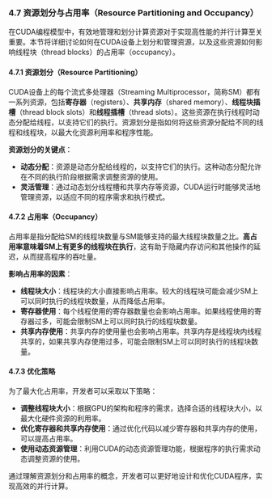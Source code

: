 ### 4.7 资源划分与占用率（Resource Partitioning and Occupancy）

在CUDA编程模型中，有效地管理和划分计算资源对于实现高性能的并行计算至关重要。本节将详细讨论如何在CUDA设备上划分和管理资源，以及这些资源如何影响线程块（thread blocks）的占用率（occupancy）。

#### 4.7.1 资源划分（Resource Partitioning）

CUDA设备上的每个流式多处理器（Streaming Multiprocessor，简称SM）都有一系列资源，包括**寄存器**（registers）、**共享内存**（shared memory）、**线程块插槽**（thread block slots）和**线程插槽**（thread slots）。这些资源在执行线程时动态分配给线程，以支持它们的执行。资源划分是指如何将这些资源分配给不同的线程和线程块，以最大化资源利用率和程序性能。

**资源划分的关键点**：

- **动态分配**：资源是动态分配给线程的，以支持它们的执行。这种动态分配允许在不同的执行阶段根据需求调整资源的使用。
- **灵活管理**：通过动态划分线程槽和共享内存等资源，CUDA运行时能够灵活地管理资源，以适应不同的程序需求和执行模式。

#### 4.7.2 占用率（Occupancy）

占用率是指分配给SM的线程块数量与SM能够支持的最大线程块数量之比。**高占用率意味着SM上有更多的线程块在执行**，这有助于隐藏内存访问和其他操作的延迟，从而提高程序的吞吐量。

**影响占用率的因素**：

- **线程块大小**：线程块的大小直接影响占用率。较大的线程块可能会减少SM上可以同时执行的线程块数量，从而降低占用率。
- **寄存器使用**：每个线程使用的寄存器数量也会影响占用率。如果线程使用的寄存器过多，可能会限制SM上可以同时执行的线程块数量。
- **共享内存使用**：共享内存的使用量也会影响占用率。共享内存是线程块内线程共享的，如果共享内存使用过多，可能会限制SM上可以同时执行的线程块数量。

#### 4.7.3 优化策略

为了最大化占用率，开发者可以采取以下策略：

- **调整线程块大小**：根据GPU的架构和程序的需求，选择合适的线程块大小，以最大化硬件资源的利用率。
- **优化寄存器和共享内存使用**：通过优化代码以减少寄存器和共享内存的使用，可以提高占用率。
- **使用动态资源管理**：利用CUDA的动态资源管理功能，根据程序的执行需求动态调整资源的使用。

通过理解资源划分和占用率的概念，开发者可以更好地设计和优化CUDA程序，实现高效的并行计算。
